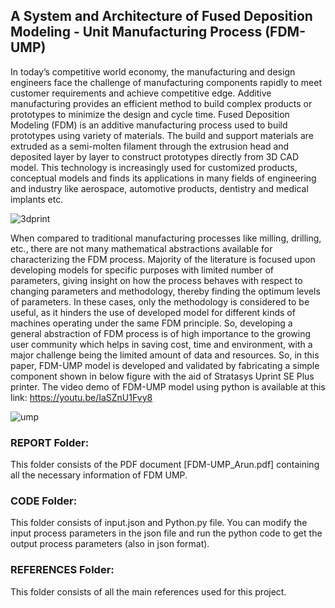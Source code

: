 ## A System and Architecture of Fused Deposition Modeling - Unit Manufacturing Process (FDM-UMP)

In today’s competitive world economy, the manufacturing and design engineers face the challenge of manufacturing components rapidly to meet customer requirements and achieve competitive edge. Additive manufacturing provides an efficient method to build complex products or prototypes to minimize the design and cycle time. Fused Deposition Modeling (FDM) is an additive manufacturing process used to build prototypes using variety of materials. The build and support materials are extruded as a semi-molten filament through the extrusion head and deposited layer by layer to construct prototypes directly from 3D CAD model. This technology is increasingly used for customized products, conceptual models and finds its applications in many fields of engineering and industry like aerospace, automotive products, dentistry and medical implants etc.

![3dprint](https://github.com/arunbalas/FDM-UMP/blob/master/IMG_2090.JPG)

When compared to traditional manufacturing processes like milling, drilling, etc., there are not many mathematical abstractions available for characterizing the FDM process. Majority of the literature is focused upon developing models for specific purposes with limited number of parameters, giving insight on how the process behaves with respect to changing parameters and methodology, thereby finding the optimum levels of parameters. In these cases, only the methodology is considered to be useful, as it hinders the use of developed model for different kinds of machines operating under the same FDM principle. So, developing a general abstraction of FDM process is of high importance to the growing user community which helps in saving cost, time and environment, with a major challenge being the limited amount of data and resources. So, in this paper, FDM-UMP model is developed and validated by fabricating a simple component shown in below figure with the aid of Stratasys Uprint SE Plus printer. The video demo of FDM-UMP model using python is available at this link:
https://youtu.be/IaSZnU1Fvy8

![ump](https://github.com/arunbalas/FDM-UMP/blob/master/Graphical%20UMP.jpg)

### REPORT Folder:
This folder consists of the PDF document [FDM-UMP_Arun.pdf] containing all the necessary information of FDM UMP.
	


### CODE Folder:
This folder consists of input.json and Python.py file. You can modify the input process parameters in the json file and run the python code to get the output process parameters (also in json format).


### REFERENCES Folder:
This folder consists of all the main references used for this project.
